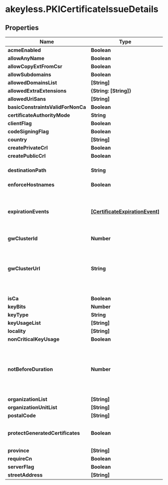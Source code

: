 # akeyless.PKICertificateIssueDetails

## Properties

Name | Type | Description | Notes
------------ | ------------- | ------------- | -------------
**acmeEnabled** | **Boolean** |  | [optional] 
**allowAnyName** | **Boolean** |  | [optional] 
**allowCopyExtFromCsr** | **Boolean** |  | [optional] 
**allowSubdomains** | **Boolean** |  | [optional] 
**allowedDomainsList** | **[String]** |  | [optional] 
**allowedExtraExtensions** | **{String: [String]}** |  | [optional] 
**allowedUriSans** | **[String]** |  | [optional] 
**basicConstraintsValidForNonCa** | **Boolean** |  | [optional] 
**certificateAuthorityMode** | **String** |  | [optional] 
**clientFlag** | **Boolean** |  | [optional] 
**codeSigningFlag** | **Boolean** |  | [optional] 
**country** | **[String]** |  | [optional] 
**createPrivateCrl** | **Boolean** |  | [optional] 
**createPublicCrl** | **Boolean** |  | [optional] 
**destinationPath** | **String** | DestinationPath is the destination to save generated certificates | [optional] 
**enforceHostnames** | **Boolean** |  | [optional] 
**expirationEvents** | [**[CertificateExpirationEvent]**](CertificateExpirationEvent.md) | ExpirationNotification holds a list of expiration notices that should be sent in case a certificate is about to expire, this value is being propagated to the Certificate resources that are created | [optional] 
**gwClusterId** | **Number** |  | [optional] 
**gwClusterUrl** | **String** | GWClusterURL is required when CAMode is \&quot;public\&quot; and it defines the cluster URL the PKI should be issued from. The GW cluster must have permissions to read associated target&#39;s details | [optional] 
**isCa** | **Boolean** |  | [optional] 
**keyBits** | **Number** |  | [optional] 
**keyType** | **String** |  | [optional] 
**keyUsageList** | **[String]** |  | [optional] 
**locality** | **[String]** |  | [optional] 
**nonCriticalKeyUsage** | **Boolean** |  | [optional] 
**notBeforeDuration** | **Number** | A Duration represents the elapsed time between two instants as an int64 nanosecond count. The representation limits the largest representable duration to approximately 290 years. | [optional] 
**organizationList** | **[String]** |  | [optional] 
**organizationUnitList** | **[String]** |  | [optional] 
**postalCode** | **[String]** |  | [optional] 
**protectGeneratedCertificates** | **Boolean** | ProtectGeneratedCertificates dictates whether the created certificates should be protected from deletion | [optional] 
**province** | **[String]** |  | [optional] 
**requireCn** | **Boolean** |  | [optional] 
**serverFlag** | **Boolean** |  | [optional] 
**streetAddress** | **[String]** |  | [optional] 



